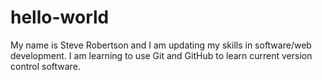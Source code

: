 # hello-world

My name is Steve Robertson and I am updating my skills in software/web development. I am learning to use Git and GitHub to learn current version control software.
